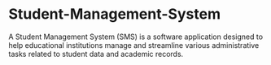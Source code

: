 # Student-Management-System
A Student Management System (SMS) is a software application designed to help educational institutions manage and streamline various administrative tasks related to student data and academic records.
